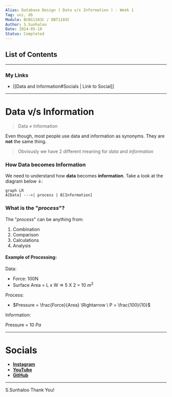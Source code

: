 ```yaml
---
Alias: Database Design ( Data v/s Information ) - Week 1
Tag: uni, db
Module: BCNS1103C / DBT1103C
Author: S.Sunhaloo
Date: 2024-05-18
Status: Completed
---
```


## List of Contents



---

### My Links

- [[Data and Information#Socials | Link to Social]]

---

# Data v/s Information

>Data $\neq$ Information

Even though, most people use data and information as synonyms. They are **not** the same thing.

>Obviously we have 2 different meaning for *data* and *information*

### How Data becomes Information

We need to understand how **data** becomes **information**. Take a look at the diagram below $\downarrow$:

```mermaid
graph LR
A[Data] --->| process | B[Information]	
```

### What is the "*process*"?

The "*process*" can be anything from:

1. Combination
2. Comparison
3. Calculations
4. Analysis

#### Example of Processing:

Data:

- Force: 100N
- Surface Area = L x W => 5 X 2 = $10 \ m^{2}$

Process:

- $Pressure = \frac{Force}{Area} \Rightarrow \ P = \frac{100}{10}$

Information:

Pressure = $10 \ Pa$

---

# Socials

- [**Instagram**](https://www.instagram.com/s.sunhaloo/)
- [**YouTube**](https://www.youtube.com/channel/UCMkQZsuW6eHMhdUObLPSpwg)
- [**GitHub**](https://www.github.com/Sunhaloo)

---

S.Sunhaloo
Thank You!